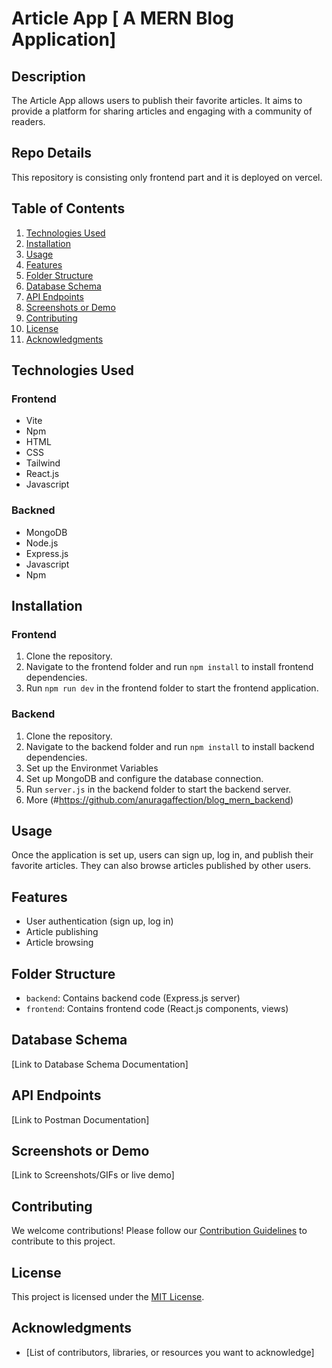 # Article App [ A MERN Blog Application]

## Description
The Article App allows users to publish their favorite articles. It aims to provide a platform for sharing articles and engaging with a community of readers.

## Repo Details 
This repository is consisting only frontend part and it is deployed on vercel.

## Table of Contents
1. [Technologies Used](#technologies-used)
2. [Installation ](#installation)
3. [Usage](#usage)
4. [Features](#features)
5. [Folder Structure](#folder-structure)
6. [Database Schema](#database-schema)
7. [API Endpoints](#api-endpoints)
8. [Screenshots or Demo](#screenshots-or-demo)
9. [Contributing](#contributing)
10. [License](#license)
11. [Acknowledgments](#acknowledgments)


## Technologies Used
### Frontend
- Vite 
- Npm 
- HTML 
- CSS 
- Tailwind 
- React.js 
- Javascript 
### Backned 
- MongoDB
- Node.js
- Express.js 
- Javascript 
- Npm 


## Installation
### Frontend 
1. Clone the repository.
2. Navigate to the frontend folder and run `npm install` to install frontend dependencies.
3. Run `npm run dev` in the frontend folder to start the frontend application.
### Backend 
1. Clone the repository.
2. Navigate to the backend folder and run `npm install` to install backend dependencies.
3. Set up the Environmet Variables 
4. Set up MongoDB and configure the database connection.
5. Run `server.js` in the backend folder to start the backend server.
6. More (#https://github.com/anuragaffection/blog_mern_backend)


## Usage
Once the application is set up, users can sign up, log in, and publish their favorite articles. They can also browse articles published by other users.

## Features
- User authentication (sign up, log in)
- Article publishing
- Article browsing

## Folder Structure
- `backend`: Contains backend code (Express.js server)
- `frontend`: Contains frontend code (React.js components, views)

## Database Schema
[Link to Database Schema Documentation]

## API Endpoints
[Link to Postman Documentation]

## Screenshots or Demo
[Link to Screenshots/GIFs or live demo]

## Contributing
We welcome contributions! Please follow our [Contribution Guidelines](CONTRIBUTING.md) to contribute to this project.

## License
This project is licensed under the [MIT License](LICENSE).

## Acknowledgments
- [List of contributors, libraries, or resources you want to acknowledge]
